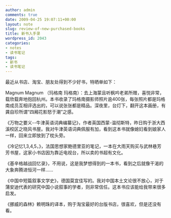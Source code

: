 ```yaml
---
author: admin
comments: true
date: 2009-04-25 19:07:11+00:00
layout: note
slug: review-of-new-purchased-books
title: 新书入手录
wordpress_id: 2043
categories:
- notes
- 读书笔记
tags:
- 新书
- 读书笔记
---
```


最近从书店、淘宝、朋友处得到不少好书，特晒单如下：

Magnum Magnum （玛格南 玛格南）：去上海蒙且听枫吟老弟所赠，喜悦非常，载欣载奔地抱回杭州。本书收录了玛格南摄影师照片逾400张，每张照片都是玛格南成员互相评选出的，可以说张张都是精品。深夜里，台灯下，翻开这本画册，有龚自珍所谓“四厢花影怒于潮”之感。

《万物之要义--牛津英语词典编纂记》，作者英国西蒙-温彻斯特，昨日购于浙大西溪校区之晓风书屋。我对牛津英语词典佩服有加，看到这本书就像媳妇看到娘家人一样，回来立即放到了枕头旁。

《冷记忆1,3,4,5，》，法国思想家鲍德里亚的笔记，一本在大雨天购买与武林巷芳芳书屋，这家小书店因为靠近电视台，所以卖的书超有文化。

《基辛格越战回忆录》，不用说，这是我梦想得到的一本书，看到之后就像干渴的大象奔腾进恒河一样……

《中国中短篇叙事文学史》，德国莫宜佳写的。我对中国本土文论很不放心，对于蒲安迪代表的研究中国小说叙事的学者，则非常信任。这本书应该能给我带来很多启发。

《挪威的森林》赖明珠的译本，购于淘宝最好的台版书店，很喜欢，但是还没有看。
